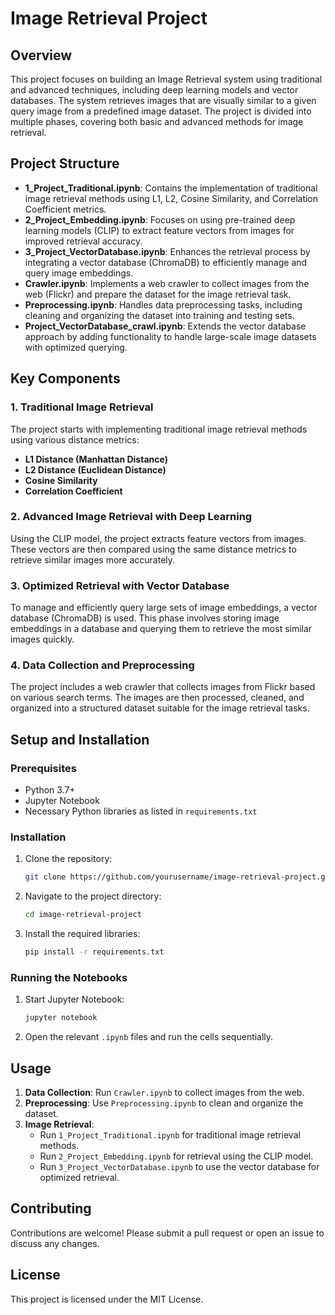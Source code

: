 
# Image Retrieval Project

## Overview

This project focuses on building an Image Retrieval system using traditional and advanced techniques, including deep learning models and vector databases. The system retrieves images that are visually similar to a given query image from a predefined image dataset. The project is divided into multiple phases, covering both basic and advanced methods for image retrieval.

## Project Structure

- **1_Project_Traditional.ipynb**: Contains the implementation of traditional image retrieval methods using L1, L2, Cosine Similarity, and Correlation Coefficient metrics.
- **2_Project_Embedding.ipynb**: Focuses on using pre-trained deep learning models (CLIP) to extract feature vectors from images for improved retrieval accuracy.
- **3_Project_VectorDatabase.ipynb**: Enhances the retrieval process by integrating a vector database (ChromaDB) to efficiently manage and query image embeddings.
- **Crawler.ipynb**: Implements a web crawler to collect images from the web (Flickr) and prepare the dataset for the image retrieval task.
- **Preprocessing.ipynb**: Handles data preprocessing tasks, including cleaning and organizing the dataset into training and testing sets.
- **Project_VectorDatabase_crawl.ipynb**: Extends the vector database approach by adding functionality to handle large-scale image datasets with optimized querying.

## Key Components

### 1. Traditional Image Retrieval
The project starts with implementing traditional image retrieval methods using various distance metrics:
- **L1 Distance (Manhattan Distance)**
- **L2 Distance (Euclidean Distance)**
- **Cosine Similarity**
- **Correlation Coefficient**

### 2. Advanced Image Retrieval with Deep Learning
Using the CLIP model, the project extracts feature vectors from images. These vectors are then compared using the same distance metrics to retrieve similar images more accurately.

### 3. Optimized Retrieval with Vector Database
To manage and efficiently query large sets of image embeddings, a vector database (ChromaDB) is used. This phase involves storing image embeddings in a database and querying them to retrieve the most similar images quickly.

### 4. Data Collection and Preprocessing
The project includes a web crawler that collects images from Flickr based on various search terms. The images are then processed, cleaned, and organized into a structured dataset suitable for the image retrieval tasks.

## Setup and Installation

### Prerequisites
- Python 3.7+
- Jupyter Notebook
- Necessary Python libraries as listed in `requirements.txt`

### Installation
1. Clone the repository:
   ```bash
   git clone https://github.com/yourusername/image-retrieval-project.git
   ```
2. Navigate to the project directory:
   ```bash
   cd image-retrieval-project
   ```
3. Install the required libraries:
   ```bash
   pip install -r requirements.txt
   ```

### Running the Notebooks
1. Start Jupyter Notebook:
   ```bash
   jupyter notebook
   ```
2. Open the relevant `.ipynb` files and run the cells sequentially.

## Usage
1. **Data Collection**: Run `Crawler.ipynb` to collect images from the web.
2. **Preprocessing**: Use `Preprocessing.ipynb` to clean and organize the dataset.
3. **Image Retrieval**:
   - Run `1_Project_Traditional.ipynb` for traditional image retrieval methods.
   - Run `2_Project_Embedding.ipynb` for retrieval using the CLIP model.
   - Run `3_Project_VectorDatabase.ipynb` to use the vector database for optimized retrieval.

## Contributing
Contributions are welcome! Please submit a pull request or open an issue to discuss any changes.

## License
This project is licensed under the MIT License.
